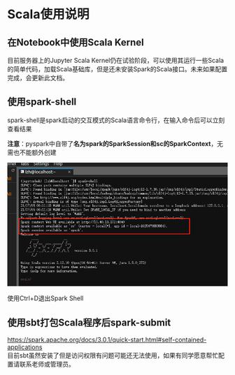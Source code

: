 # Scala使用说明
## 在Notebook中使用Scala Kernel
目前服务器上的Jupyter Scala Kernel仍在试验阶段，可以使用其运行一些Scala的简单代码，加载Scala基础库，但是还未安装Spark的Scala接口。未来如果配置完成，会更新此文档。
## 使用spark-shell
spark-shell是spark启动的交互模式的Scala语言命令行，在输入命令后可以立刻查看结果

**注意**：pyspark中自带了**名为spark的SparkSession和sc的SparkContext**，无需也不能额外创建

![](../assets/img/scala1.png)

使用Ctrl+D退出Spark Shell

## 使用sbt打包Scala程序后spark-submit
https://spark.apache.org/docs/3.0.1/quick-start.html#self-contained-applications  
目前sbt虽然安装了但是访问权限有问题可能还无法使用，如果有同学愿意帮忙配置请联系老师或管理员。
